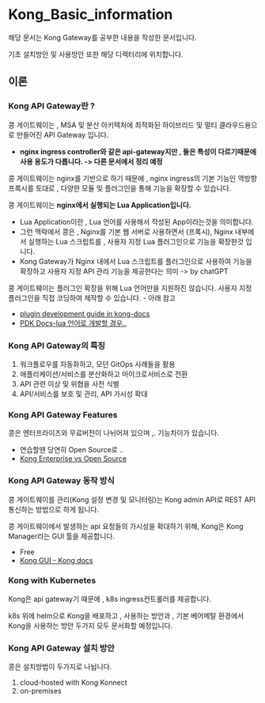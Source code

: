 # Kong_Basic_information
해당 문서는 Kong Gateway를 공부한 내용을 작성한 문서입니다.

기초 설치방안 및 사용방안 또한 해당 디렉터리에 위치합니다.

## 이론
### Kong API Gateway란 ?
콩 게이트웨이는 , MSA 및 분산 아키텍처에 최적화된 하이브리드 및 멀티 클라우드용으로 만들어진 API Gateway 입니다.
- **nginx ingress controller와 같은 api-gateway지만 , 둘은 특성이 다르기때문에 사용 용도가 다릅니다. -> 다른 문서에서 정리 예정** 

콩 게이트웨이는 
nginx를 기반으로 하기 때문에 , nginx ingress의 기본 기능인 역방향 프록시를 토대로 , 다양한 모듈 및 플러그인을 통해 기능을 확장할 수 있습니다.

콩 게이트웨이는 **nginx에서 실행되는 Lua Application입니다.**
- Lua Application이란 , Lua 언어를 사용해서 작성된 App이라는것을 의미합니다.
- 그런 맥락에서 콩은 , Nginx를 기본 웹 서버로 사용하면서 (프록시), Nginx 내부에서 실행하는 Lua 스크립트를 , 사용자 지정 Lua 플러그인으로 기능을 확장한것 입니다.
- Kong Gateway가 Nginx 내에서 Lua 스크립트를 플러그인으로 사용하여 기능을 확장하고 사용자 지정 API 관리 기능을 제공한다는 의미 -> by chatGPT 

콩 게이트웨이는 플러그인 확장을 위해 Lua 언어만을 지원하진 않습니다.
사용자 지정 플러그인을 직접 코딩하여 제작할 수 있습니다. - 아래 참고
- [plugin development guide in kong-docs](https://docs.konghq.com/gateway/3.2.x/plugin-development)
- [PDK Docs-lua 언어로 개발할 경우..](https://docs.konghq.com/gateway/3.2.x/plugin-development/pdk/)

### Kong API Gateway의 특징
1. 워크플로우를 자동화하고, 모던 GitOps 사례들을 활용
2. 애플리케이션/서비스를 분산화하고 마이크로서비스로 전환
4. API 관련 이상 및 위협을 사전 식별
5. API/서비스를 보호 및 관리, API 가시성 확대

### Kong API Gateway Features
콩은 엔터프라이즈와 무료버전이 나뉘어져 있으며 ,. 기능차이가 있습니다.
- 연습할땐 당연히 Open Source로 ..
- [Kong Enterprise vs Open Source](https://docs.konghq.com/gateway/3.2.x/#features)

### Kong API Gateway 동작 방식
콩 게이트웨이를 관리(Kong 설정 변경 및 모니터링)는 Kong admin API로 REST API 통신하는 방법으로 하게 됩니다.

콩 게이트웨이에서 발생하는 api 요청들의 가시성을 확대하기 위해, Kong은 Kong Manager라는 GUI 툴을 제공합니다.
- Free
- [Kong GUI - Kong docs](https://docs.konghq.com/gateway/3.2.x/#kong-manager)

### Kong with Kubernetes
Kong은 api gateway기 때문에 , k8s ingress컨트롤러를 제공합니다.

k8s 위에 helm으로 Kong을 배포하고 , 사용하는 방안과 , 기본 베어메탈 환경에서 Kong을 사용하는 방안 두가지 모두 문서화할 예정입니다.

### Kong API Gateway 설치 방안
콩은 설치방법이 두가지로 나뉩니다.
1. cloud-hosted with Kong Konnect
2. on-premises

